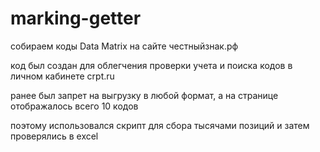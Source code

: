 # marking-getter
собираем коды Data Matrix на сайте честныйзнак.рф

код был создан для облегчения проверки учета и поиска кодов в личном кабинете crpt.ru

ранее был запрет на выгрузку в любой формат, а на странице отображалось всего 10 кодов

поэтому использовался скрипт для сбора тысячами позиций и затем проверялись в excel
